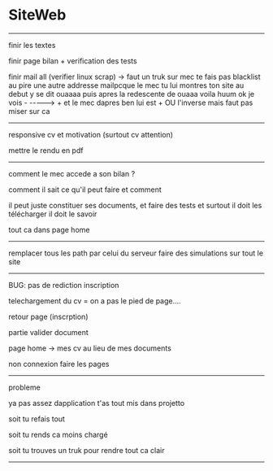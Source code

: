 # SiteWeb

-------------------------------------------------

finir les textes

finir page bilan + verification des tests

finir mail all (verifier linux scrap) -> faut un truk sur mec te fais pas blacklist au pire une autre addresse mailpcque le mec tu lui montres ton site au debut y se dit ouaaaa puis apres la redescente de ouaaa voila huum ok je vois - -----> + et le mec dapres ben lui est + OU l'inverse mais faut pas miser sur ca

----------------------------------------

responsive cv et motivation (surtout cv attention)

mettre le rendu en pdf




--------------------------------------------

comment le mec accede a son bilan ?

comment il sait ce qu'il peut faire et comment

il peut juste constituer ses documents, et faire des tests et surtout il doit les télécharger il doit le savoir

tout ca dans page home





----------------------------------------

remplacer tous les path par celui du serveur
faire des simulations sur tout le site

-----------------------------------------

BUG: pas de rediction inscription

telechargement du cv = on a pas le pied de page....

retour page (inscrption)

partie valider document

page home -> mes cv au lieu de mes documents

non connexion faire les pages

---------------------------------------

probleme

ya pas assez dapplication t'as tout mis dans projetto

soit tu refais tout 

soit tu rends ca moins chargé

soit tu trouves un truk pour rendre tout ca clair 

---------------------------------------





